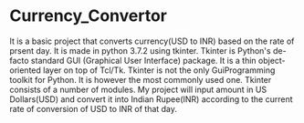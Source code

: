 # Currency_Convertor
It is a basic project that converts currency(USD to INR) based on the rate of prsent day.
It is made in python 3.7.2 using tkinter.
Tkinter is Python's de-facto standard GUI (Graphical User Interface) package. It is a thin object-oriented layer on top of Tcl/Tk.
Tkinter is not the only GuiProgramming toolkit for Python. It is however the most commonly used one. 
Tkinter consists of a number of modules. 
My project will input amount in US Dollars(USD) and convert it into Indian Rupee(INR) according to the current rate of conversion of USD to INR of that day.
